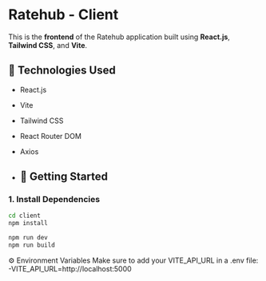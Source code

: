 # Ratehub - Client

This is the **frontend** of the Ratehub application built using **React.js**, **Tailwind CSS**, and **Vite**.

## 🔧 Technologies Used

- React.js
- Vite
- Tailwind CSS
- React Router DOM
- Axios

- ## 🚀 Getting Started

### 1. Install Dependencies

```bash
cd client
npm install

npm run dev
npm run build
```

⚙️ Environment Variables
 Make sure to add your VITE_API_URL in a .env file:
-VITE_API_URL=http://localhost:5000

